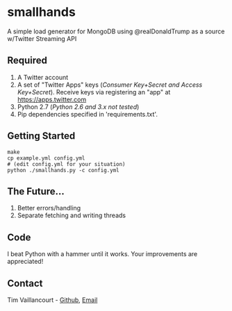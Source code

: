# smallhands
A simple load generator for MongoDB using @realDonaldTrump as a source w/Twitter Streaming API

## Required
1. A Twitter account
2. A set of "Twitter Apps" keys (*Consumer Key+Secret and Access Key+Secret*). Receive keys via registering an "app" at https://apps.twitter.com
3. Python 2.7 (*Python 2.6 and 3.x not tested*)
4. Pip dependencies specified in 'requirements.txt'.

## Getting Started
```
make
cp example.yml config.yml
# (edit config.yml for your situation)
python ./smallhands.py -c config.yml
```

## The Future...
1. Better errors/handling
2. Separate fetching and writing threads

##  Code
I beat Python with a hammer until it works. Your improvements are appreciated!

## Contact
Tim Vaillancourt - [Github](https://github.com/timvaillancourt), [Email](mailto:tim@timvaillancourt.com)
